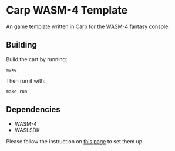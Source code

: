 # Carp WASM-4 Template

An game template written in Carp for the [WASM-4](https://wasm4.org) fantasy console.

## Building

Build the cart by running:

```shell
make
```

Then run it with:

```shell
make run
```

## Dependencies

- WASM-4
- WASI SDK

Please follow the instruction on [this page](https://wasm4.org/docs/getting-started/setup) to set them up.

